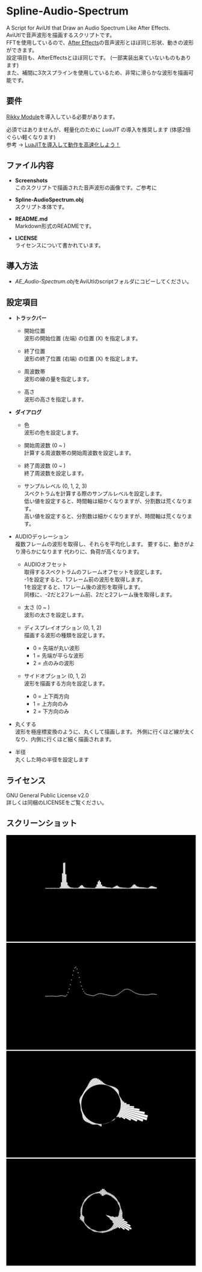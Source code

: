 # Spline-Audio-Spectrum
A Script for AviUtl that Draw an Audio Spectrum Like After Effects.<br>
AviUtlで音声波形を描画するスクリプトです。<br>
FFTを使用しているので、[After Effects](https://www.adobe.com/jp/products/aftereffects.html)の音声波形とほぼ同じ形状、動きの波形ができます。<br>
設定項目も、AfterEffectsとほぼ同じです。 (一部実装出来ていないものもあります)<br>
また、補間に3次スプラインを使用しているため、非常に滑らかな波形を描画可能です。<br>

## 要件
[Rikky Module](https://hazumurhythm.com/wev/amazon/?script=NRMv2q9Q&keyword=rikky_module&search_price=&sort=viewh&filter=all&page=1)を導入している必要があります。

必須ではありませんが、軽量化のために *LuaJIT* の導入を推奨します (体感2倍ぐらい軽くなります)  
参考 → [LuaJITを導入して動作を高速化しよう！](https://aketama.work/aviutl-luajit)

## ファイル内容
  - **Screenshots**<br>
    このスクリプトで描画された音声波形の画像です。ご参考に

  - **Spline-AudioSpectrum.obj**<br>
	スクリプト本体です。

  - **README.md**<br>
	Markdown形式のREADMEです。

  - **LICENSE**<br>
	ライセンスについて書かれています。

## 導入方法
  - *AE_Audio-Spectrum.obj*をAviUtlのscriptフォルダにコピーしてください。

## 設定項目
  - **トラックバー**<br>
	- 開始位置<br>
	  波形の開始位置 (左端) の位置 (X) を指定します。

	- 終了位置<br>
	  波形の終了位置 (右端) の位置 (X) を指定します。

	- 周波数帯<br>
	  波形の線の量を指定します。

	- 高さ<br>
	  波形の高さを指定します。

  - **ダイアログ**<br>
	- 色<br>
	  波形の色を設定します。

	- 開始周波数 (0 ~ )<br>
	  計算する周波数帯の開始周波数を設定します。

	- 終了周波数 (0 ~ )<br>
	  終了周波数を設定します。

	- サンプルレベル (0, 1, 2, 3)<br>
	  スペクトラムを計算する際のサンプルレベルを設定します。<br>
	  低い値を設定すると、時間軸は細かくなりますが、分割数は荒くなります。<br>
	  高い値を設定すると、分割数は細かくなりますが、時間軸は荒くなります。<br>
    
 - AUDIOデゥレーション<br>
    複数フレームの波形を取得し、それらを平均化します。
    要するに、動きがより滑らかになります
    代わりに、負荷が高くなります。

	- AUDIOオフセット<br>
	  取得するスペクトラムのフレームオフセットを設定します。<br>
	  -1を設定すると、1フレーム前の波形を取得します。<br>
	  1を設定すると、1フレーム後の波形を取得します。<br>
	  同様に、-2だと2フレーム前、2だと2フレーム後を取得します。<br>

	- 太さ (0 ~ )<br>
	  波形の太さを設定します。

	- ディスプレイオプション (0, 1, 2)<br>
	  描画する波形の種類を設定します。<br>
	  - 0 = 先端が丸い波形
	  - 1 = 先端が平らな波形
	  - 2 = 点のみの波形

	- サイドオプション (0, 1, 2)<br>
	  波形を描画する方向を設定します。
	  - 0 = 上下両方向
	  - 1 = 上方向のみ
	  - 2 = 下方向のみ

 - 丸くする  
   波形を極座標変換のように、丸くして描画します。
   外側に行くほど線が太くなり、内側に行くほど細く描画されます。
   
 - 半径  
    丸くした時の半径を設定します

## ライセンス
GNU General Public License v2.0<br>
詳しくは同梱のLICENSEをご覧ください。

## スクリーンショット
![001](./Screenshots/001.png)
![002](./Screenshots/002.png)
![003](./Screenshots/003.png)
![004](./Screenshots/004.png)
